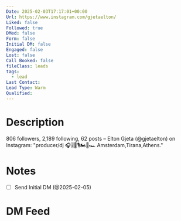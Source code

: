 ```yaml
---
Date: 2025-02-03T17:17:01+00:00
Url: https://www.instagram.com/gjetaelton/
Liked: false
Followed: true
DMed: false
Form: false
Initial DM: false
Engaged: false
Lost: false
Call Booked: false
fileClass: leads
tags:
  - lead
Last Contact: 
Lead Type: Warm
Qualified: 
---
```

# Description
806 followers, 2,189 following, 62 posts – Elton Gjeta (@gjetaelton) on Instagram: "producer/dj
🎧🎚️🎹🎙️🏍️🎵🏎️
Amsterdam,Tirana,Athens."
# Notes

- [ ] Send Initial DM (@2025-02-05)
# DM Feed